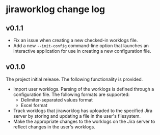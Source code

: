 # jiraworklog change log

## v0.1.1

* Fix an issue when creating a new checked-in worklogs file.
* Add a new `--init-config` command-line option that launches an interactive application for use in creating a new configuration file.


## v0.1.0

The project initial release. The following functionality is provided.

* Import user worklogs. Parsing of the worklogs is defined through a configuration file. The following formats are supported:
  * Delimiter-separated values format
  * Excel format
* Track worklogs that jiraworklog has uploaded to the specified Jira server by storing and updating a file in the user's filesystem.
* Make the appropriate changes to the worklogs on the Jira server to reflect changes in the user's worklogs.
